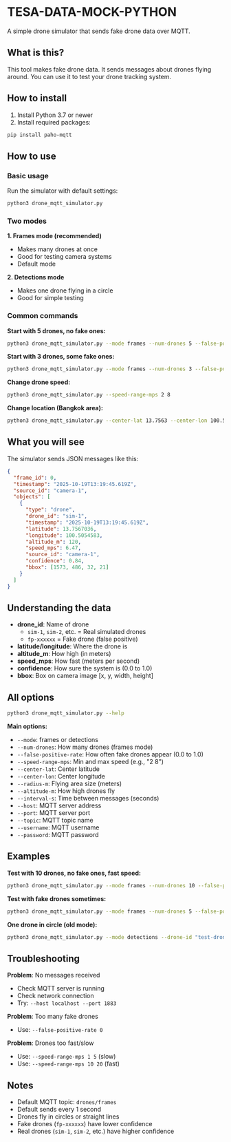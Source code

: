 # TESA-DATA-MOCK-PYTHON

A simple drone simulator that sends fake drone data over MQTT.

## What is this?

This tool makes fake drone data. It sends messages about drones flying around. You can use it to test your drone tracking system.

## How to install

1. Install Python 3.7 or newer
2. Install required packages:
```bash
pip install paho-mqtt
```

## How to use

### Basic usage

Run the simulator with default settings:
```bash
python3 drone_mqtt_simulator.py
```

### Two modes

**1. Frames mode (recommended)**
- Makes many drones at once
- Good for testing camera systems
- Default mode

**2. Detections mode**
- Makes one drone flying in a circle
- Good for simple testing

### Common commands

**Start with 5 drones, no fake ones:**
```bash
python3 drone_mqtt_simulator.py --mode frames --num-drones 5 --false-positive-rate 0
```

**Start with 3 drones, some fake ones:**
```bash
python3 drone_mqtt_simulator.py --mode frames --num-drones 3 --false-positive-rate 0.1
```

**Change drone speed:**
```bash
python3 drone_mqtt_simulator.py --speed-range-mps 2 8
```

**Change location (Bangkok area):**
```bash
python3 drone_mqtt_simulator.py --center-lat 13.7563 --center-lon 100.5018
```

## What you will see

The simulator sends JSON messages like this:

```json
{
  "frame_id": 0,
  "timestamp": "2025-10-19T13:19:45.619Z",
  "source_id": "camera-1",
  "objects": [
    {
      "type": "drone",
      "drone_id": "sim-1",
      "timestamp": "2025-10-19T13:19:45.619Z",
      "latitude": 13.7567036,
      "longitude": 100.5054583,
      "altitude_m": 120,
      "speed_mps": 6.47,
      "source_id": "camera-1",
      "confidence": 0.84,
      "bbox": [1573, 486, 32, 21]
    }
  ]
}
```

## Understanding the data

- **drone_id**: Name of drone
  - `sim-1`, `sim-2`, etc. = Real simulated drones
  - `fp-xxxxxx` = Fake drone (false positive)
- **latitude/longitude**: Where the drone is
- **altitude_m**: How high (in meters)
- **speed_mps**: How fast (meters per second)
- **confidence**: How sure the system is (0.0 to 1.0)
- **bbox**: Box on camera image [x, y, width, height]

## All options

```bash
python3 drone_mqtt_simulator.py --help
```

**Main options:**
- `--mode`: frames or detections
- `--num-drones`: How many drones (frames mode)
- `--false-positive-rate`: How often fake drones appear (0.0 to 1.0)
- `--speed-range-mps`: Min and max speed (e.g., "2 8")
- `--center-lat`: Center latitude
- `--center-lon`: Center longitude
- `--radius-m`: Flying area size (meters)
- `--altitude-m`: How high drones fly
- `--interval-s`: Time between messages (seconds)
- `--host`: MQTT server address
- `--port`: MQTT server port
- `--topic`: MQTT topic name
- `--username`: MQTT username
- `--password`: MQTT password

## Examples

**Test with 10 drones, no fake ones, fast speed:**
```bash
python3 drone_mqtt_simulator.py --mode frames --num-drones 10 --false-positive-rate 0 --speed-range-mps 5 15
```

**Test with fake drones sometimes:**
```bash
python3 drone_mqtt_simulator.py --mode frames --num-drones 5 --false-positive-rate 0.2
```

**One drone in circle (old mode):**
```bash
python3 drone_mqtt_simulator.py --mode detections --drone-id "test-drone" --speed-mps 5 --radius-m 100
```

## Troubleshooting

**Problem**: No messages received
- Check MQTT server is running
- Check network connection
- Try: `--host localhost --port 1883`

**Problem**: Too many fake drones
- Use: `--false-positive-rate 0`

**Problem**: Drones too fast/slow
- Use: `--speed-range-mps 1 5` (slow)
- Use: `--speed-range-mps 10 20` (fast)

## Notes

- Default MQTT topic: `drones/frames`
- Default sends every 1 second
- Drones fly in circles or straight lines
- Fake drones (`fp-xxxxxx`) have lower confidence
- Real drones (`sim-1`, `sim-2`, etc.) have higher confidence